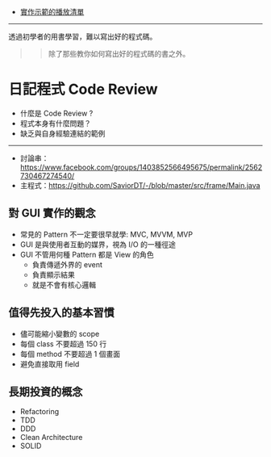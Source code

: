 * [實作示範的播放清單](https://www.youtube.com/playlist?list=PLRle6wVrCU6OS5tFzDAzAaDKiSw41_cz5)

-----

透過初學者的用書學習，難以寫出好的程式碼。

>> 除了那些教你如何寫出好的程式碼的書之外。

# 日記程式 Code Review

* 什麼是 Code Review ?
* 程式本身有什麼問題？
* 缺乏與自身經驗連結的範例

----


* 討論串：https://www.facebook.com/groups/1403852566495675/permalink/2562730467274540/
* 主程式：https://github.com/SaviorDT/-/blob/master/src/frame/Main.java

## 對 GUI 實作的觀念

* 常見的 Pattern 不一定要很早就學: MVC, MVVM, MVP
* GUI 是與使用者互動的媒界，視為 I/O 的一種徑途
* GUI 不管用何種 Pattern 都是 View 的角色
  * 負責傳遞外界的 event
  * 負責顯示結果
  * 就是不會有核心邏輯

## 值得先投入的基本習慣

* 儘可能縮小變數的 scope
* 每個 class 不要超過 150 行
* 每個 method 不要超過 1 個畫面
* 避免直接取用 field

## 長期投資的概念

* Refactoring
* TDD
* DDD
* Clean Architecture
* SOLID


